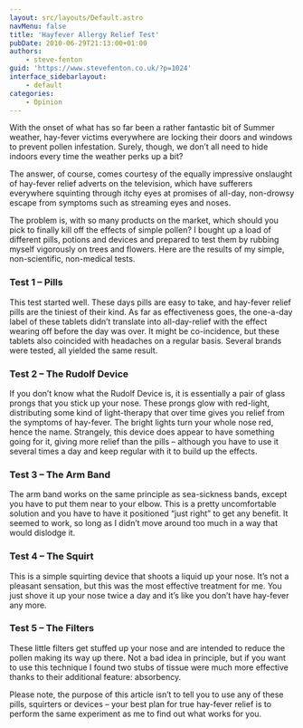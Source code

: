 ```yaml
---
layout: src/layouts/Default.astro
navMenu: false
title: 'Hayfever Allergy Relief Test'
pubDate: 2010-06-29T21:13:00+01:00
authors:
    - steve-fenton
guid: 'https://www.stevefenton.co.uk/?p=1024'
interface_sidebarlayout:
    - default
categories:
    - Opinion
---
```


With the onset of what has so far been a rather fantastic bit of Summer weather, hay-fever victims everywhere are locking their doors and windows to prevent pollen infestation. Surely, though, we don’t all need to hide indoors every time the weather perks up a bit?

The answer, of course, comes courtesy of the equally impressive onslaught of hay-fever relief adverts on the television, which have sufferers everywhere squinting through itchy eyes at promises of all-day, non-drowsy escape from symptoms such as streaming eyes and noses.

The problem is, with so many products on the market, which should you pick to finally kill off the effects of simple pollen? I bought up a load of different pills, potions and devices and prepared to test them by rubbing myself vigorously on trees and flowers. Here are the results of my simple, non-scientific, non-medical tests.

### Test 1 – Pills

This test started well. These days pills are easy to take, and hay-fever relief pills are the tiniest of their kind. As far as effectiveness goes, the one-a-day label of these tablets didn’t translate into all-day-relief with the effect wearing off before the day was over. It might be co-incidence, but these tablets also coincided with headaches on a regular basis. Several brands were tested, all yielded the same result.

### Test 2 – The Rudolf Device

If you don’t know what the Rudolf Device is, it is essentially a pair of glass prongs that you stick up your nose. These prongs glow with red-light, distributing some kind of light-therapy that over time gives you relief from the symptoms of hay-fever. The bright lights turn your whole nose red, hence the name. Strangely, this device does appear to have something going for it, giving more relief than the pills – although you have to use it several times a day and keep regular with it to build up the effects.

### Test 3 – The Arm Band

The arm band works on the same principle as sea-sickness bands, except you have to put them near to your elbow. This is a pretty uncomfortable solution and you have to have it positioned “just right” to get any benefit. It seemed to work, so long as I didn’t move around too much in a way that would dislodge it.

### Test 4 – The Squirt

This is a simple squirting device that shoots a liquid up your nose. It’s not a pleasant sensation, but this was the most effective treatment for me. You just shove it up your nose twice a day and it’s like you don’t have hay-fever any more.

### Test 5 – The Filters

These little filters get stuffed up your nose and are intended to reduce the pollen making its way up there. Not a bad idea in principle, but if you want to use this technique I found two stubs of tissue were much more effective thanks to their additional feature: absorbency.

Please note, the purpose of this article isn’t to tell you to use any of these pills, squirters or devices – your best plan for true hay-fever relief is to perform the same experiment as me to find out what works for you.